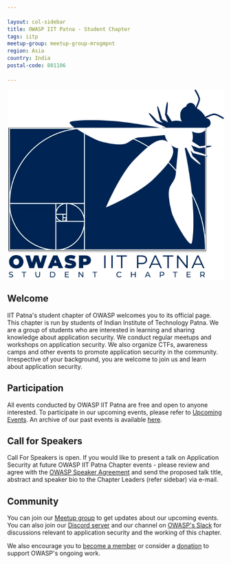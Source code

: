 ```yaml
---

layout: col-sidebar
title: OWASP IIT Patna - Student Chapter
tags: iitp
meetup-group: meetup-group-mrogmpnt
region: Asia
country: India
postal-code: 801106

---
```


<img src="assets/images/white_logo.png" />

## Welcome

IIT Patna's student chapter of OWASP welcomes you to its official page. This chapter is run by students of Indian Institute of Technology Patna. We are a group of students who are interested in learning and sharing knowledge about application security. We conduct regular meetups and workshops on application security. We also organize CTFs, awareness camps and other events to promote application security in the community. Irrespective of your background, you are welcome to join us and learn about application security.

## Participation

All events conducted by OWASP IIT Patna are free and open to anyone interested. To participate in our upcoming events, please refer to <a href="/www-chapter-indian-institute-of-technology-patna#div-upcoming" onclick="location.hash='div-upcoming'; location.reload();">Upcoming Events</a>. An archive of our past events is available <a href="/www-chapter-indian-institute-of-technology-patna#div-past" onclick="location.hash='div-past'; location.reload();">here</a>.

## Call for Speakers

Call For Speakers is open. If you would like to present a talk on Application Security at future OWASP IIT Patna Chapter events - please review and agree with the [OWASP Speaker Agreement](https://owasp.org/www-policy/legal/speaker-agreement) and send the proposed talk title, abstract and speaker bio to the Chapter Leaders (refer sidebar) via e-mail.

## Community

You can join our [Meetup group](https://www.meetup.com/meetup-group-owaspiitp/) to get updates about our upcoming events. You can also join our [Discord server](https://discord.gg/J3WUmK3wPK) and our channel on [OWASP's Slack](https://owasp.slack.com/) for discussions relevant to application security and the working of this chapter.

We also encourage you to [become a member](https://owasp.org/membership/) or consider a [donation](https://owasp.org/donate/) to support OWASP's ongoing work.
